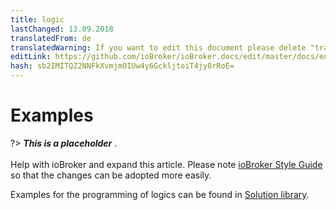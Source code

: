 ```yaml
---
title: logic
lastChanged: 13.09.2018
translatedFrom: de
translatedWarning: If you want to edit this document please delete "translatedFrom" field, elsewise this document will be translated automatically again
editLink: https://github.com/ioBroker/ioBroker.docs/edit/master/docs/en/logic/examples.md
hash: sb2IMITQZ2NNFkXvmjmOIUw4y6GckljtoiT4jy8rRoE=
---
```

# Examples
?> ***This is a placeholder*** .<br><br> Help with ioBroker and expand this article. Please note [ioBroker Style Guide](https://www.iobroker.net/#de/documentation/community/styleguidedoc.md) so that the changes can be adopted more easily.

Examples for the programming of logics can be found in [Solution library](lib/README).